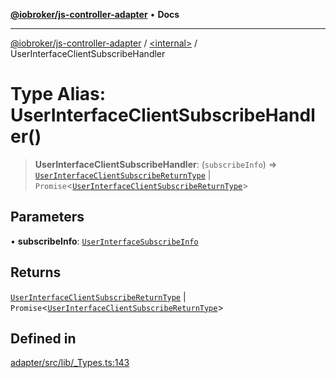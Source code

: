 [**@iobroker/js-controller-adapter**](../../README.md) • **Docs**

***

[@iobroker/js-controller-adapter](../../globals.md) / [\<internal\>](../README.md) / UserInterfaceClientSubscribeHandler

# Type Alias: UserInterfaceClientSubscribeHandler()

> **UserInterfaceClientSubscribeHandler**: (`subscribeInfo`) => [`UserInterfaceClientSubscribeReturnType`](../interfaces/UserInterfaceClientSubscribeReturnType.md) \| `Promise`\<[`UserInterfaceClientSubscribeReturnType`](../interfaces/UserInterfaceClientSubscribeReturnType.md)\>

## Parameters

• **subscribeInfo**: [`UserInterfaceSubscribeInfo`](../interfaces/UserInterfaceSubscribeInfo.md)

## Returns

[`UserInterfaceClientSubscribeReturnType`](../interfaces/UserInterfaceClientSubscribeReturnType.md) \| `Promise`\<[`UserInterfaceClientSubscribeReturnType`](../interfaces/UserInterfaceClientSubscribeReturnType.md)\>

## Defined in

[adapter/src/lib/\_Types.ts:143](https://github.com/ioBroker/ioBroker.js-controller/blob/d7f4b912895e80ffd4c1cbb49decb1de7c0e8ca3/packages/adapter/src/lib/_Types.ts#L143)
